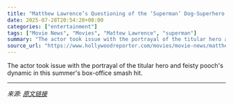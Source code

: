 ```yaml
---
title: "Matthew Lawrence’s Questioning of the ‘Superman’ Dog-Superhero Bond Sparks Debate"
date: 2025-07-28T20:54:28+08:00
categories: ["entertainment"]
tags: ["Movie News", "Movies", "Mattew Lawrence", "superman"]
summary: "The actor took issue with the portrayal of the titular hero and feisty pooch's dynamic in this summer's box-office smash hit."
source_url: "https://www.hollywoodreporter.com/movies/movie-news/matthew-lawrence-corrected-superman-dog-comicon-comment-1236331150/"
---
```


The actor took issue with the portrayal of the titular hero and feisty pooch's dynamic in this summer's box-office smash hit.

---

*来源: [原文链接](https://www.hollywoodreporter.com/movies/movie-news/matthew-lawrence-corrected-superman-dog-comicon-comment-1236331150/)*
